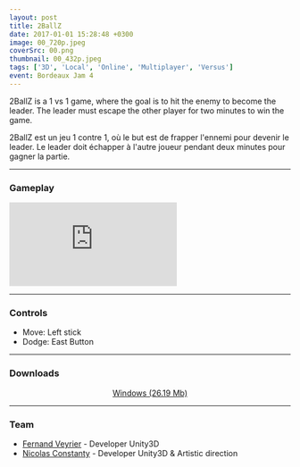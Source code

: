 ```yaml
---
layout: post
title: 2BallZ
date: 2017-01-01 15:28:48 +0300
image: 00_720p.jpeg
coverSrc: 00.png
thumbnail: 00_432p.jpeg
tags: ['3D', 'Local', 'Online', 'Multiplayer', 'Versus']
event: Bordeaux Jam 4
---
```

2BallZ is a 1 vs 1 game, where the goal is to hit the enemy to become the leader. The leader must escape the other player for two minutes to win the game.

2BallZ est un jeu 1 contre 1, où le but est de frapper l'ennemi pour devenir le leader. Le leader doit échapper à l'autre joueur pendant deux minutes pour gagner la partie.

***

### Gameplay
<iframe src="https://www.youtube.com/embed/oSDhCiZ3gQA" frameborder="0" frameborder="0" allow="accelerometer; clipboard-write; encrypted-media; gyroscope; picture-in-picture" allowfullscreen></iframe>

***

### Controls
* Move: Left stick
* Dodge: East Button

***

### Downloads
<p style="text-align: center;margin: 0;"><a href="https://1drv.ms/u/s!AoYk8X2I2PMgg5dL3woOihdo7HuNGQ">Windows (26.19 Mb)</a></p>

***

### Team
* [Fernand Veyrier](https://www.linkedin.com/in/fernand-veyrier-26372596/) - Developer Unity3D
* [Nicolas Constanty](https://fr.linkedin.com/in/nicolas-constanty-653232113) - Developer Unity3D & Artistic direction
